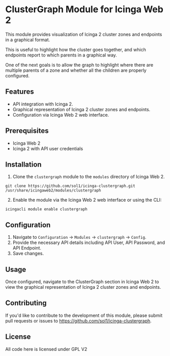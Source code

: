 # ClusterGraph Module for Icinga Web 2

This module provides visualization of Icinga 2 cluster zones and endpoints in a graphical format.

This is useful to highlight how the cluster goes together, and which endpoints report to which parents in a graphical way.

One of the next goals is to allow the graph to highlight where there are multiple parents of a zone and whether all the children are properly configured. 

## Features

- API integration with Icinga 2.
- Graphical representation of Icinga 2 cluster zones and endpoints.
- Configuration via Icinga Web 2 web interface.

## Prerequisites

- Icinga Web 2
- Icinga 2 with API user credentials

## Installation

1. Clone the `clustergraph` module to the `modules` directory of Icinga Web 2.

```
git clone https://github.com/sol1/icinga-clustergraph.git /usr/share/icingaweb2/modules/clustergraph
```

2. Enable the module via the Icinga Web 2 web interface or using the CLI:

```
icingacli module enable clustergraph
```

## Configuration

1. Navigate to `Configuration` -> `Modules` -> `clustergraph` -> `Config`.
2. Provide the necessary API details including API User, API Password, and API Endpoint.
3. Save changes.

## Usage

Once configured, navigate to the ClusterGraph section in Icinga Web 2 to view the graphical representation of Icinga 2
cluster zones and endpoints.

## Contributing

If you'd like to contribute to the development of this module, please submit pull requests or issues
to https://github.com/sol1/icinga-clustergraph.

## License

All code here is licensed under GPL V2

